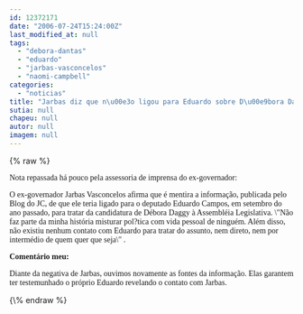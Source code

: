```yaml
---
id: 12372171
date: "2006-07-24T15:24:00Z"
last_modified_at: null
tags:
  - "debora-dantas"
  - "eduardo"
  - "jarbas-vasconcelos"
  - "naomi-campbell"
categories:
  - "noticias"
title: "Jarbas diz que n\u00e3o ligou para Eduardo sobre D\u00e9bora Daggy"
sutia: null
chapeu: null
autor: null
imagem: null
---
```

{\% raw %}
<p><P><FONT face=Verdana>Nota repassada há pouco pela assessoria de imprensa do ex-governador:</FONT></P></p>
<p><P><FONT face=Verdana>O ex-governador Jarbas Vasconcelos afirma que é mentira a informação, publicada pelo Blog do JC, de que ele teria ligado para o deputado Eduardo Campos, em setembro do ano passado, para tratar da candidatura de Débora Daggy à Assembléia Legislativa. \"Não faz parte da minha história misturar pol?tica com vida pessoal de ninguém. Além disso, não existiu nenhum contato com Eduardo para tratar do assunto, nem direto, nem por intermédio de quem quer que seja\" .</FONT></P><B></p>
<p><P><FONT face=Verdana>Comentário meu:</FONT></P></B></p>
<p><P><FONT face=Verdana>Diante da negativa de Jarbas, ouvimos novamente as fontes da informação. Elas garantem ter testemunhado o próprio Eduardo revelando o contato com Jarbas.</FONT></P> </p>
{\% endraw %}